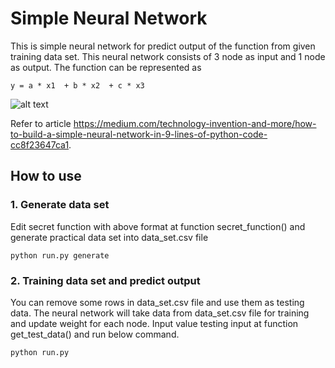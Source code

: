 # Simple Neural Network

This is simple neural network for predict output of the function from given training data set. This neural network consists of 3 node as input and 1 node as output. The function can be represented as


```
y = a * x1  + b * x2  + c * x3
```

![alt text](https://cdn-images-1.medium.com/max/400/1*HDWhvFz5t0KAjIAIzjKR1w.png)

Refer to article https://medium.com/technology-invention-and-more/how-to-build-a-simple-neural-network-in-9-lines-of-python-code-cc8f23647ca1.

## How to use
### 1. Generate data set
Edit secret function with above format at function secret_function() and generate practical data set into data_set.csv file

```
python run.py generate
```
### 2. Training data set and predict output
You can remove some rows in data_set.csv file and use them as testing data. The neural network will take data from data_set.csv file for training and update weight for each node.
Input value testing input at function get_test_data() and run below command.

```
python run.py
```
